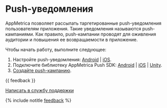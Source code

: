 # Push-уведомления

AppMetrica позволяет рассылать таргетированные push-уведомления пользователям приложения. Такие уведомления называются push-кампаниями. Как правило, push-кампании проводят для оживления аудитории и повышения ее возвращаемости в приложение.

Чтобы начать работу, выполните следующее:

1. Настройте push-уведомления: [Android](../sdk/android/push/android-settings.md) | [iOS](../sdk/ios/push/ios-settings.md).
2. Подключите библиотеку AppMetrica Push SDK: [Android](../sdk/android/push/quick-start.md) | [iOS](../sdk/ios/push/quick-start.md) | [Unity](../sdk/unity/push/quick-start.md).
3. [Создайте push-кампанию](marketing.md).

{{ feedback }}

<a href="../troubleshooting/feedback-new.html">
  <span class="button">Написать в службу поддержки</span>
</a>

{% include notitle [feedback](../_includes/feedback-button.md) %}
